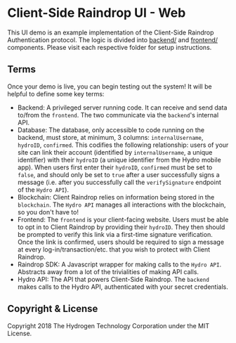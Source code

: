 # Client-Side Raindrop UI - Web

This UI demo is an example implementation of the Client-Side Raindrop Authentication protocol. The logic is divided into [backend/](./backend) and [frontend/](./frontend) components. Please visit each respective folder for setup instructions.

## Terms
Once your demo is live, you can begin testing out the system! It will be helpful to define some key terms:

- Backend: A privileged server running code. It can receive and send data to/from the `frontend`. The two communicate via the `backend`'s internal API.
- Database: The database, only accessible to code running on the backend, must store, at minimum, 3 columns: `internalUsername`, `hydroID`, `confirmed`. This codifies the following relationship: users of your site can link their account (identified by `internalUsername`, a unique identifier) with their `hydroID` (a unique identifier from the Hydro mobile app). When users first enter their `hydroID`, `confirmed` must be set to `false`, and should only be set to `true` after a user successfully signs a message (i.e. after you successfully call the `verifySignature` endpoint of the `Hydro API`).
- Blockchain: Client Raindrop relies on information being stored in the `blockchain`. The `Hydro API` manages all interactions with the blockchain, so you don't have to!
- Frontend: The `frontend` is your client-facing website. Users must be able to opt in to Client Raindrop by providing their `hydroID`. They then should be prompted to verify this link via a first-time signature verification. Once the link is confirmed, users should be required to sign a message at every log-in/transaction/etc. that you wish to protect with Client Raindrop.
- Raindrop SDK: A Javascript wrapper for making calls to the `Hydro API`. Abstracts away from a lot of the trivialities of making API calls.
- Hydro API: The API that powers Client-Side Raindrop. The `backend` makes calls to the Hydro API, authenticated with your secret credentials.


## Copyright & License
Copyright 2018 The Hydrogen Technology Corporation under the MIT License.
